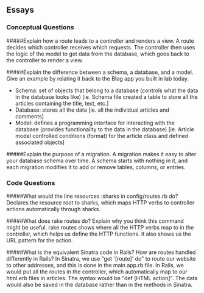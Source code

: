 ## Essays

### Conceptual Questions
#####Explain how a route leads to a controller and renders a view.
A route decides which controller receives which requests. The controller then uses the logic of the model to get data from the database, which goes back to the controller to render a view. 

#####Explain the difference between a schema, a database, and a model. Give an example by relating it back to the Blog app you built in lab today.
- Schema: set of objects that belong to a database (controls what the data in the database looks like) [ie. Schema file created a table to store all the articles containing the title, text, etc.]
- Database: stores all the data [ie. all the individual articles and comments]
- Model: defines a programming interface for interacting with the database (provides functionality to the data in the database) [ie. Article model controlled conditions (format) for the article class and defined associated objects]

#####Explain the purpose of a migration.
A migration makes it easy to alter your database schema over time. A schema starts with nothing in it, and each migration modifies it to add or remove tables, columns, or entries.

### Code Questions
#####What would the line resources :sharks in config/routes.rb do?
Declares the resource root to sharks, which maps HTTP verbs to controller actions automatically through sharks.

#####What does rake routes do? Explain why you think this command might be useful.
rake routes shows where all the HTTP verbs map to in the controller, which helps us define the HTTP functions. It also shows us the URL pattern for the action.

#####What is the equivalent Sinatra code in Rails? How are routes handled differently in Rails?
In Sinatra, we use "get '[route]' do" to route our website to other addresses, and this is done in the main app.rb file. In Rails, we would put all the routes in the controller, which automatically map to our html.erb files in articles. The syntax would be "def [HTML action]". The data would also be saved in the database rather than in the methods in Sinatra.